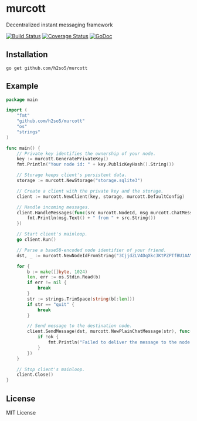 murcott
=======

Decentralized instant messaging framework

[![Build Status](https://travis-ci.org/h2so5/murcott.svg?branch=dev)](https://travis-ci.org/h2so5/murcott)
[![Coverage Status](https://img.shields.io/coveralls/h2so5/murcott.svg)](https://coveralls.io/r/h2so5/murcott)
[![GoDoc](https://godoc.org/github.com/h2so5/murcott?status.svg)](http://godoc.org/github.com/h2so5/murcott)

## Installation

```
go get github.com/h2so5/murcott
```

## Example

```go
package main

import (
	"fmt"
	"github.com/h2so5/murcott"
	"os"
	"strings"
)

func main() {
	// Private key identifies the ownership of your node.
	key := murcott.GeneratePrivateKey()
	fmt.Println("Your node id: " + key.PublicKeyHash().String())

	// Storage keeps client's persistent data.
	storage := murcott.NewStorage("storage.sqlite3")

	// Create a client with the private key and the storage.
	client := murcott.NewClient(key, storage, murcott.DefaultConfig)

	// Handle incoming messages.
	client.HandleMessages(func(src murcott.NodeId, msg murcott.ChatMessage) {
		fmt.Println(msg.Text() + " from " + src.String())
	})

	// Start client's mainloop.
	go client.Run()

	// Parse a base58-encoded node identifier of your friend.
	dst, _ := murcott.NewNodeIdFromString("3CjjdZLV4DqXkc3KtPZPTfBU1AAY")

	for {
		b := make([]byte, 1024)
		len, err := os.Stdin.Read(b)
		if err != nil {
			break
		}
		str := strings.TrimSpace(string(b[:len]))
		if str == "quit" {
			break
		}

		// Send message to the destination node.
		client.SendMessage(dst, murcott.NewPlainChatMessage(str), func(ok bool) {
			if !ok {
				fmt.Println("Failed to deliver the message to the node...")
			}
		})
	}

	// Stop client's mainloop.
	client.Close()
}
```

## License

MIT License
